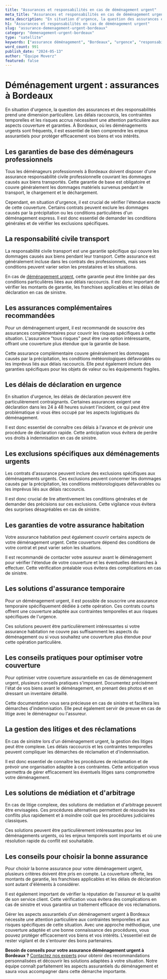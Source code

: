 ```yaml
---
title: "Assurances et responsabilités en cas de déménagement urgent"
meta_title: "Assurances et responsabilités en cas de déménagement urgent"
meta_description: "En situation d'urgence, la question des assurances et des responsabilités prend une dimension particulière. Les délais raccourcis, les contraintes tem."
h1: "Assurances et responsabilités en cas de déménagement urgent"
slug: "assurance-demenagement-urgent-bordeaux"
category: "demenagement-urgent-bordeaux"
type: "satellite"
keywords: ["assurance déménagement", "Bordeaux", "urgence", "responsabilité"]
word_count: 991
publish_date: "2024-05-13"
author: "Équipe Moverz"
featured: false
---
```



# Déménagement urgent : assurances à Bordeaux

En situation d'urgence, la question des assurances et des responsabilités prend une dimension particulière. Les délais raccourcis, les contraintes temporelles et les risques accrus nécessitent une attention particulière aux aspects couverture et garanties. À Bordeaux, où les déménagements urgents sont fréquents, il est essentiel de bien comprendre les enjeux assurantiels pour protéger efficacement vos biens et vos intérêts.

## Les garanties de base des déménageurs professionnels

Tous les déménageurs professionnels à Bordeaux doivent disposer d'une assurance responsabilité civile professionnelle couvrant les dommages causés aux biens transportés. Cette garantie de base est obligatoire et couvre généralement les dommages matériels survenus pendant le transport, le chargement et le déchargement.

Cependant, en situation d'urgence, il est crucial de vérifier l'étendue exacte de cette couverture. Certains contrats peuvent exclure les dommages causés par la précipitation ou les conditions particulières d'un déménagement express. Il est donc essentiel de demander les conditions générales et de vérifier les exclusions spécifiques.

## La responsabilité civile transport

La responsabilité civile transport est une garantie spécifique qui couvre les dommages causés aux biens pendant leur transport. Cette assurance est généralement incluse dans les contrats des professionnels, mais ses conditions peuvent varier selon les prestataires et les situations.

En cas de [déménagement urgent](/blog/urgent/guide), cette garantie peut être limitée par des conditions particulières liées aux délais raccourcis. Il est donc important de vérifier les montants de garantie, les franchises applicables et les délais de déclaration en cas de sinistre.

## Les assurances complémentaires recommandées

Pour un déménagement urgent, il est recommandé de souscrire des assurances complémentaires pour couvrir les risques spécifiques à cette situation. L'assurance "tous risques" peut être une option intéressante, offrant une couverture plus étendue que la garantie de base.

Cette assurance complémentaire couvre généralement les dommages causés par la précipitation, les conditions météorologiques défavorables ou les imprévus liés aux délais raccourcis. Elle peut également inclure des garanties spécifiques pour les objets de valeur ou les équipements fragiles.

## Les délais de déclaration en urgence

En situation d'urgence, les délais de déclaration peuvent être particulièrement contraignants. Certaines assurances exigent une déclaration dans les 24 à 48 heures suivant l'incident, ce qui peut être problématique si vous êtes occupé par les aspects logistiques du déménagement.

Il est donc essentiel de connaître ces délais à l'avance et de prévoir une procédure de déclaration rapide. Cette anticipation vous évitera de perdre vos droits à indemnisation en cas de sinistre.

## Les exclusions spécifiques aux déménagements urgents

Les contrats d'assurance peuvent inclure des exclusions spécifiques aux déménagements urgents. Ces exclusions peuvent concerner les dommages causés par la précipitation, les conditions météorologiques défavorables ou les imprévus liés aux délais raccourcis.

Il est donc crucial de lire attentivement les conditions générales et de demander des précisions sur ces exclusions. Cette vigilance vous évitera des surprises désagréables en cas de sinistre.

## Les garanties de votre assurance habitation

Votre assurance habitation peut également couvrir certains aspects de votre déménagement urgent. Cette couverture dépend des conditions de votre contrat et peut varier selon les situations.

Il est recommandé de contacter votre assureur avant le déménagement pour vérifier l'étendue de votre couverture et les éventuelles démarches à effectuer. Cette vérification préalable vous évitera des complications en cas de sinistre.

## Les solutions d'assurance temporaire

Pour un déménagement urgent, il est possible de souscrire une assurance temporaire spécifiquement dédiée à cette opération. Ces contrats courts offrent une couverture adaptée aux contraintes temporelles et aux risques spécifiques de l'urgence.

Ces solutions peuvent être particulièrement intéressantes si votre assurance habitation ne couvre pas suffisamment les aspects du déménagement ou si vous souhaitez une couverture plus étendue pour cette opération particulière.

## Les conseils pratiques pour optimiser votre couverture

Pour optimiser votre couverture assurantielle en cas de déménagement urgent, plusieurs conseils pratiques s'imposent. Documentez précisément l'état de vos biens avant le déménagement, en prenant des photos et en dressant un inventaire détaillé.

Cette documentation vous sera précieuse en cas de sinistre et facilitera les démarches d'indemnisation. Elle peut également servir de preuve en cas de litige avec le déménageur ou l'assureur.

## La gestion des litiges et des réclamations

En cas de sinistre lors d'un déménagement urgent, la gestion des litiges peut être complexe. Les délais raccourcis et les contraintes temporelles peuvent compliquer les démarches de réclamation et d'indemnisation.

Il est donc essentiel de connaître les procédures de réclamation et de prévoir une organisation adaptée à ces contraintes. Cette anticipation vous permettra de gérer efficacement les éventuels litiges sans compromettre votre déménagement.

## Les solutions de médiation et d'arbitrage

En cas de litige complexe, des solutions de médiation et d'arbitrage peuvent être envisagées. Ces procédures alternatives permettent de résoudre les conflits plus rapidement et à moindre coût que les procédures judiciaires classiques.

Ces solutions peuvent être particulièrement intéressantes pour les déménagements urgents, où les enjeux temporels sont importants et où une résolution rapide du conflit est souhaitable.

## Les conseils pour choisir la bonne assurance

Pour choisir la bonne assurance pour votre déménagement urgent, plusieurs critères doivent être pris en compte. La couverture offerte, les montants de garantie, les franchises applicables et les délais de déclaration sont autant d'éléments à considérer.

Il est également important de vérifier la réputation de l'assureur et la qualité de son service client. Cette vérification vous évitera des complications en cas de sinistre et vous garantira un traitement efficace de vos réclamations.

Gérer les aspects assurantiels d'un déménagement urgent à Bordeaux nécessite une attention particulière aux contraintes temporelles et aux risques spécifiques de cette situation. Avec une approche méthodique, une couverture adaptée et une bonne connaissance des procédures, vous pouvez protéger efficacement vos biens et vos intérêts. L'essentiel est de rester vigilant et de s'entourer des bons partenaires.

**Besoin de conseils pour votre assurance déménagement urgent à Bordeaux ?** [Contactez nos experts](/contact) pour obtenir des recommandations personnalisées et découvrir les solutions adaptées à votre situation. Notre équipe connaît parfaitement les aspects assurantiels du déménagement et saura vous accompagner dans cette démarche importante.
